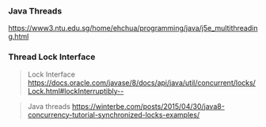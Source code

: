 ### Java Threads


https://www3.ntu.edu.sg/home/ehchua/programming/java/j5e_multithreading.html


### Thread Lock Interface



> Lock Interface https://docs.oracle.com/javase/8/docs/api/java/util/concurrent/locks/Lock.html#lockInterruptibly--

> Java threads https://winterbe.com/posts/2015/04/30/java8-concurrency-tutorial-synchronized-locks-examples/

